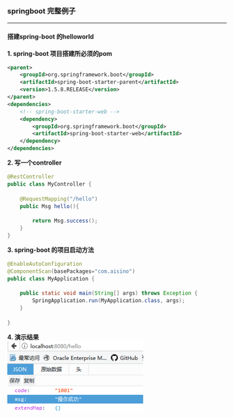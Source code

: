 ### springboot 完整例子
---
#### 搭建spring-boot 的helloworld
**1. spring-boot 项目搭建所必须的pom**
```xml
<parent>
	<groupId>org.springframework.boot</groupId>
	<artifactId>spring-boot-starter-parent</artifactId>
	<version>1.5.8.RELEASE</version>
</parent>
<dependencies>
	<!-- spring-boot-starter-web -->
	<dependency>
		<groupId>org.springframework.boot</groupId>
		<artifactId>spring-boot-starter-web</artifactId>
	</dependency>
</dependencies>
```
**2. 写一个controller**
```java
@RestController
public class MyController {

	@RequestMapping("/hello")
	public Msg hello(){
		
		return Msg.success();
	}
}
```
**3. spring-boot 的项目启动方法**
```java
@EnableAutoConfiguration
@ComponentScan(basePackages="com.aisino")
public class MyApplication {

	public static void main(String[] args) throws Exception {
		SpringApplication.run(MyApplication.class, args);
	}

}
```
**4. 演示结果**<br>
![show01](https://github.com/ZhuKaishengy/StaticRepos/raw/master/img/show01.jpg "演示图片")

